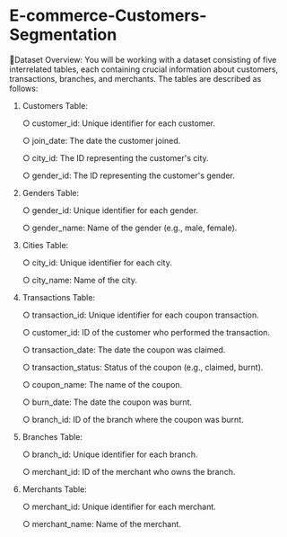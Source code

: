 # E-commerce-Customers-Segmentation
📌Dataset Overview:
You will be working with a dataset consisting of five interrelated tables, each containing crucial
information about customers, transactions, branches, and merchants. The tables are described
as follows:
1. Customers Table:
   
    ○ customer_id: Unique identifier for each customer.
   
    ○ join_date: The date the customer joined.
   
    ○ city_id: The ID representing the customer's city.
   
    ○ gender_id: The ID representing the customer's gender.
   
2. Genders Table:
   
    ○ gender_id: Unique identifier for each gender.
   
    ○ gender_name: Name of the gender (e.g., male, female).
   
3. Cities Table:
   
    ○ city_id: Unique identifier for each city.
   
    ○ city_name: Name of the city.
   
4. Transactions Table:
   
    ○ transaction_id: Unique identifier for each coupon transaction.
    
    ○ customer_id: ID of the customer who performed the transaction.
    
    ○ transaction_date: The date the coupon was claimed.
    
    ○ transaction_status: Status of the coupon (e.g., claimed, burnt).
  
    ○ coupon_name: The name of the coupon.
    
    ○ burn_date: The date the coupon was burnt.
    
    ○ branch_id: ID of the branch where the coupon was burnt.
  
5. Branches Table:
   
    ○ branch_id: Unique identifier for each branch.
   
    ○ merchant_id: ID of the merchant who owns the branch.
   
6. Merchants Table:
   
    ○ merchant_id: Unique identifier for each merchant.
   
    ○ merchant_name: Name of the merchant.
